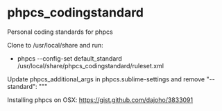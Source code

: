 phpcs_codingstandard
====================

Personal coding standards for phpcs


Clone to /usr/local/share and run:
* phpcs --config-set default_standard /usr/local/share/phpcs_codingstandard/ruleset.xml

Update phpcs_additional_args in phpcs.sublime-settings and remove "--standard": """

Installing phpcs on OSX: https://gist.github.com/dajoho/3833091
